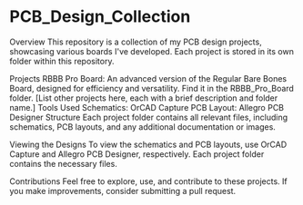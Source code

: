 # PCB_Design_Collection
Overview
This repository is a collection of my PCB design projects, showcasing various boards I've developed. Each project is stored in its own folder within this repository.

Projects
RBBB Pro Board: An advanced version of the Regular Bare Bones Board, designed for efficiency and versatility. Find it in the RBBB_Pro_Board folder.
[List other projects here, each with a brief description and folder name.]
Tools Used
Schematics: OrCAD Capture
PCB Layout: Allegro PCB Designer
Structure
Each project folder contains all relevant files, including schematics, PCB layouts, and any additional documentation or images.

Viewing the Designs
To view the schematics and PCB layouts, use OrCAD Capture and Allegro PCB Designer, respectively. Each project folder contains the necessary files.

Contributions
Feel free to explore, use, and contribute to these projects. If you make improvements, consider submitting a pull request.
